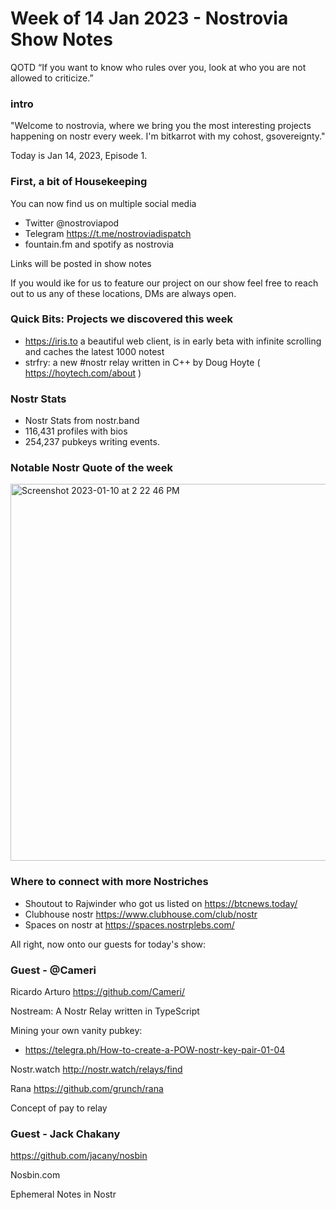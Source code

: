 
# Week of 14 Jan 2023 - Nostrovia Show Notes

QOTD
“If you want to know who rules over you, look at who you are not allowed to criticize.” 

### intro

"Welcome to nostrovia, where we bring you the most interesting projects happening on nostr every week. I'm bitkarrot with my cohost, gsovereignty."

Today is Jan 14, 2023, Episode 1. 

### First, a bit of Housekeeping

You can now find us on multiple social media

- Twitter @nostroviapod
- Telegram https://t.me/nostroviadispatch
- fountain.fm and spotify as nostrovia

Links will be posted in show notes

If you would ike for us to feature our project on our show feel free to reach out to us any of these locations, DMs are always open. 

### Quick Bits: Projects we discovered this week

- https://iris.to a beautiful web client, is in early beta with infinite scrolling and caches the latest 1000 notest
- strfry: a new #nostr relay written in C++ by Doug Hoyte ( https://hoytech.com/about ) 

### Nostr Stats

- Nostr Stats from nostr.band
- 116,431 profiles with bios
- 254,237 pubkeys writing events.


### Notable Nostr Quote of the week
<img width="603" alt="Screenshot 2023-01-10 at 2 22 46 PM" src="https://user-images.githubusercontent.com/73979971/212161432-8ceb5920-7ed4-4fa7-a7ee-3b7d95757144.png">


### Where to connect with more Nostriches

- Shoutout to Rajwinder who got us listed on https://btcnews.today/
- Clubhouse nostr https://www.clubhouse.com/club/nostr
- Spaces on nostr at https://spaces.nostrplebs.com/


All right, now onto our guests for today's show:

### Guest - @Cameri  

Ricardo Arturo
https://github.com/Cameri/

Nostream: A Nostr Relay written in TypeScript  

Mining your own vanity pubkey:
- https://telegra.ph/How-to-create-a-POW-nostr-key-pair-01-04

Nostr.watch 
http://nostr.watch/relays/find

Rana
https://github.com/grunch/rana

Concept of pay to relay

### Guest - Jack Chakany

https://github.com/jacany/nosbin

Nosbin.com 

Ephemeral Notes in Nostr
